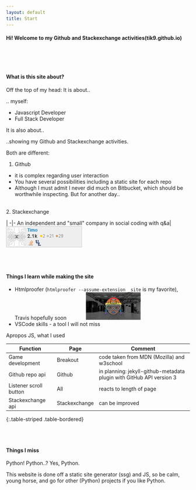 ```yaml
---
layout: default
title: Start
---
```



#### Hi! Welcome to my Github and Stackexchange activities(tik9.github.io)<span style="display:inline-block; width: 50px;"></span><i class="fas fa-thumbs-up fa-2x"></i>

<br><br>

#### What is this site about?

Off the top of my head: 
It is about..

.. myself:
- Javascript Developer
- Full Stack Developer

It is also about..

..showing my Github and Stackexchange activities.

Both are different:

1. Github 
- it is complex regarding user interaction
- You have several possibilities including a static site for each repo
- Although I must admit I never did much on Bitbucket, which should be worthwhile inspecting. But for another day..

<br>
2. Stackexchange

|
-|-
An independent and "small" company in social coding with q&a|<span style="display:inline-block; width: 20px;"></span>![img-stackex](assets/se.png)


<br><br>

#### Things I learn while making the site

- Htmlproofer (`htmlproofer --assume-extension _site` is my favorite), Travis hopefully soon <span style="display:inline-block; width: 50px;"></span><img src='assets/travis.png' width=150px alt ='travis-img' />
- VSCode skills - a tool I will not miss

Apropos JS, what I used


Function|Page|Comment
-|-|-
Game development | Breakout | code taken from MDN (Mozilla) and w3school
Github repo api|Github|in planning: jekyll-github-metadata plugin with GitHub API version 3
Listener scroll button | All | reacts to length of page
Stackexchange api | Stackexchange | can be improved
{:.table-striped .table-bordered}

<br><br>

#### Things I miss
Python! Python..? Yes, Python. <i class="fab fa-python fa-2x"></i>

This website is done off a static site generator (ssg) and JS, so be calm, young horse, and go for other (Python) projects if you like Python.
